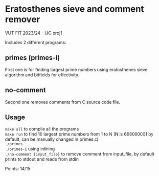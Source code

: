 # Eratosthenes sieve and comment remover
VUT FIT 2023/24 - IJC proj1  

Includes 2 different programs:

## primes (primes-i)
First one is for finding largest prime numbers using eratosthenes sieve algorithm and bitfields for effectivity.

## no-comment
Second one removes comments from C source code file.

## Usage
`make all` to compile all the programs  
`make run` to find 10 largest prime numbers from 1 to N (N is 666000001 by default, can be manually changed in primes.c)  
`./primes`  
`./primes-i` using inlining  
`./no-comment {input_file}` to remove comment from input_file, by default prints to stdout and reads from stdin

Points: 14/15
